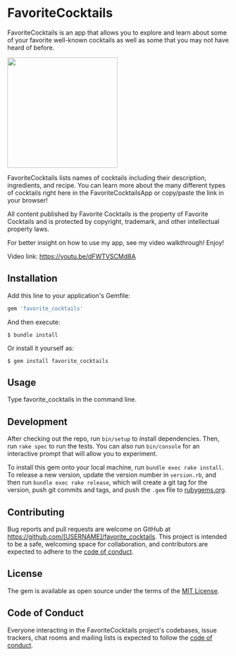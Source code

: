 # FavoriteCocktails

FavoriteCocktails is an app that allows you to explore and learn about some of your favorite well-known cocktails as well as some that you may not have heard of before. 

<img src= "https://hips.hearstapps.com/hmg-prod.s3.amazonaws.com/images/margarita-1592951298.jpg?crop=1xw:1xh;center,top&resize=980:*" height ="250" width="250">

FavoriteCocktails lists names of cocktails including their description, ingredients, and recipe. You can learn more about the many different types of cocktails right here in the FavoriteCocktailsApp or copy/paste the link in your browser!

All content published by Favorite Cocktails is the property of Favorite Cocktails and is protected by copyright, trademark, and other intellectual property laws. 

For better insight on how to use my app, see my video walkthrough! Enjoy!

Video link: https://youtu.be/dFWTVSCMd8A 

## Installation

Add this line to your application's Gemfile:

```ruby
gem 'favorite_cocktails'
```

And then execute:

    $ bundle install

Or install it yourself as:

    $ gem install favorite_cocktails

## Usage

Type favorite_cocktails in the command line. 

## Development

After checking out the repo, run `bin/setup` to install dependencies. Then, run `rake spec` to run the tests. You can also run `bin/console` for an interactive prompt that will allow you to experiment.

To install this gem onto your local machine, run `bundle exec rake install`. To release a new version, update the version number in `version.rb`, and then run `bundle exec rake release`, which will create a git tag for the version, push git commits and tags, and push the `.gem` file to [rubygems.org](https://rubygems.org).

## Contributing

Bug reports and pull requests are welcome on GitHub at https://github.com/[USERNAME]/favorite_cocktails. This project is intended to be a safe, welcoming space for collaboration, and contributors are expected to adhere to the [code of conduct](https://github.com/[USERNAME]/favorite_cocktails/blob/master/CODE_OF_CONDUCT.md).


## License

The gem is available as open source under the terms of the [MIT License](https://opensource.org/licenses/MIT).

## Code of Conduct

Everyone interacting in the FavoriteCocktails project's codebases, issue trackers, chat rooms and mailing lists is expected to follow the [code of conduct](https://github.com/[USERNAME]/favorite_cocktails/blob/master/CODE_OF_CONDUCT.md).
